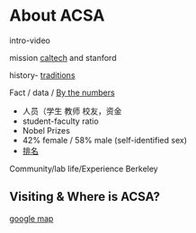 # About ACSA

intro-video

mission [caltech](https://www.caltech.edu/about/at-a-glance) and stanford

history- [traditions](https://www.berkeley.edu/about/traditions/)

Fact / data / [By the numbers](https://www.berkeley.edu/about/by-the-numbers/) 
- 人员（学生 教师 校友，资金
- student-faculty ratio
- Nobel Prizes
- 42% female / 58% male (self-identified sex)
- [排名](https://www.imperial.ac.uk/about/)



Community/lab life/Experience Berkeley



## Visiting & Where is ACSA?

[google map](https://visit.stanford.edu/basics/index.html)